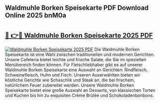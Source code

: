 ## Waldmuhle Borken Speisekarte PDF Download Online 2025 bnM0a

# <h2><a href="http://gcahg1.nevu.top/?p=Waldmuhle+Borken+Speisekarte">🔗 👉🔴 Waldmuhle Borken Speisekarte 2025 PDF</a></h2>

[![Waldmuhle Borken Speisekarte 2025 PDF](https://i.imgur.com/dBaPXMq.png)](http://gcahg1.nevu.top/?p=Waldmuhle+Borken+Speisekarte)
Die Waldmuhle Borken Speisekarte ist eine Wahl zwischen traditionellen und modernen Gerichten. Unsere Cafeteria bietet leichte und frische Salate, die Sie im speziellen Menübereich finden können. Für Fleischliebhaber gibt es auf unserer Waldmuhle Borken Speisekarte eine Auswahl an Gerichten: Rindfleisch, Schweinefleisch, Huhn und Fisch. Unseren Auserwählten bieten wir köstliche Gerichte wie Schaschlik und Steak an, die bei frischem, natürlichem Feuer zubereitet werden. Unsere Waldmuhle Borken Speisekarte bietet eine große Auswahl an Desserts, von klassischen Torten und Kuchen bis hin zu exquisiten Crème Brûlée und Schokoladenbonbons.

